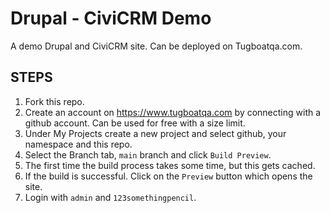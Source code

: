 Drupal - CiviCRM Demo
=======================

A demo Drupal and CiviCRM site. Can be deployed on Tugboatqa.com.

STEPS
-----

1. Fork this repo.
2. Create an account on https://www.tugboatqa.com by connecting with a github account. Can be used for free with a size limit.
3. Under My Projects create a new project and select github, your namespace and this repo.
4. Select the Branch tab, `main` branch and click `Build Preview`.
5. The first time the build process takes some time, but this gets cached.
6. If the build is successful. Click on the `Preview` button which opens the site.
7. Login with `admin` and `123somethingpencil`.
